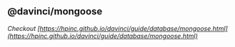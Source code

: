 ## @davinci/mongoose

*Checkout [https://hpinc.github.io/davinci/guide/database/mongoose.html](https://hpinc.github.io/davinci/guide/database/mongoose.html)*
